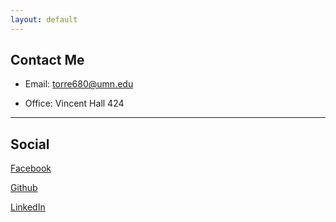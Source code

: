 ```yaml
---
layout: default
---
```


## Contact Me

* Email: [torre680@umn.edu](mailto:torre680@umn.edu)

* Office: Vincent Hall 424

----

## Social

<i class="fa-brands fa-facebook"></i> [Facebook](https://www.facebook.com/eduardo.torresdavila.39/)

<i class="fa-brands fa-github"></i> [Github](https://github.com/etdavila10/)

<i class="fa-brands fa-linkedin"></i> [LinkedIn](https://www.linkedin.com/in/etorres10/)